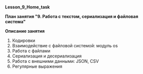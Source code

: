 **Lesson_9_Home_task**

**План занятия "9. Работа с текстом, сериализация и файловая система"**

**Описание занятия**
1. Кодировки 
2.  Взаимодействие с файловой системой: модуль os 
3. Работа с файлами 
4. Сериализация и десериализация 
5. Работа с внешними данными: JSON, CSV 
6. Регулярные выражения 






